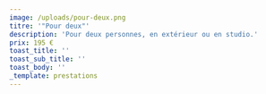 ```yaml
---
image: /uploads/pour-deux.png
titre: '"Pour deux"'
description: 'Pour deux personnes, en extérieur ou en studio.'
prix: 195 €
toast_title: ''
toast_sub_title: ''
toast_body: ''
_template: prestations
---
```


